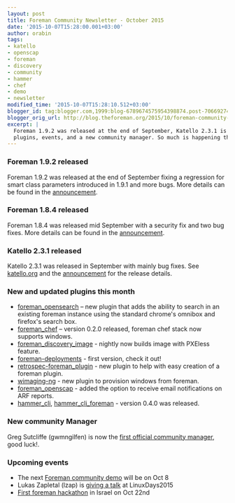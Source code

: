 ```yaml
---
layout: post
title: Foreman Community Newsletter - October 2015
date: '2015-10-07T15:28:00.001+03:00'
author: orabin
tags:
- katello
- openscap
- foreman
- discovery
- community
- hammer
- chef
- demo
- newsletter
modified_time: '2015-10-07T15:28:10.512+03:00'
blogger_id: tag:blogger.com,1999:blog-6789674575954398874.post-7066927474050736906
blogger_orig_url: http://blog.theforeman.org/2015/10/foreman-community-newsletter-october.html
excerpt: |
  Foreman 1.9.2 was released at the end of September, Katello 2.3.1 is out, new
  plugins, events, and a new community manager. So much is happening this month!
---
```


### Foreman 1.9.2 released

Foreman 1.9.2 was released at the end of September fixing a regression for
smart class parameters introduced in 1.9.1 and more bugs. More details can be
found in the
[announcement](https://groups.google.com/forum/#!topic/foreman-announce/TQqnzHmBJOY).

### Foreman 1.8.4 released

Foreman 1.8.4 was released mid September with a security fix and two bug fixes.
More details can be found in the
[announcement](https://groups.google.com/forum/#!topic/foreman-announce/1UW9ZuAqS04).

### Katello 2.3.1 released

Katello 2.3.1 was released in September with mainly bug fixes. See
[katello.org](http://katello.org) and the
[announcement](https://groups.google.com/forum/#!msg/foreman-users/wD38MWQDAdQ/4jADN-yTCwAJ)
for the release details.

### New and updated plugins this month

* [foreman_opensearch](https://github.com/ShimShtein/foreman-opensearch) – new plugin that adds the ability to search in an existing foreman instance using the standard chrome's omnibox and firefox's search box.
* [foreman_chef](https://github.com/theforeman/foreman_chef) – version 0.2.0 released,  foreman chef stack now supports windows.
* [foreman_discovery_image](https://github.com/theforeman/foreman-discovery-image) - nightly now builds image with PXEless feature.
* [foreman-deployments](https://groups.google.com/d/msg/foreman-users/-5dcXVJ_b3I/IL8OTJoZBgAJ) - first version, check it out!
* [retrospec-foreman_plugin](https://groups.google.com/forum/#!topic/foreman-dev/71FFYnnrtmk) - new plugin to help with easy creation of a foreman plugin.
* [wimaging-ng](https://groups.google.com/forum/#!msg/foreman-users/fW1RVLoSZxw/UTATBE9lCQAJ) - new plugin to provision windows from foreman.
* [foreman_openscap](https://github.com/theforeman/foreman_openscap) - added the option to receive email notifications on ARF reports.
* [hammer_cli](https://github.com/theforeman/hammer-cli/blob/master/doc/release_notes.md), [hammer_cli_foreman](https://github.com/theforeman/hammer-cli-foreman/blob/master/doc/release_notes.md) - version 0.4.0 was released.

### New community Manager

Greg Sutcliffe (gwmngilfen) is now the [first official community
manager](https://groups.google.com/forum/#!searchin/foreman-users/community$20manager/foreman-users/FzXsYIwpNqk/PEtmbh0XCwAJ),
good luck!.

### Upcoming events

* The next [Foreman community demo](https://groups.google.com/forum/#!topic/foreman-users/QOg_KtmnbhM) will be on Oct 8
* Lukas Zapletal (lzap) is [giving a talk](https://www.linuxdays.cz/2015/en/schedule) at LinuxDays2015
* [First foreman hackathon](https://plus.google.com/events/cqcf8qgindcohlsrk06rp0qamug) in Israel on Oct 22nd
